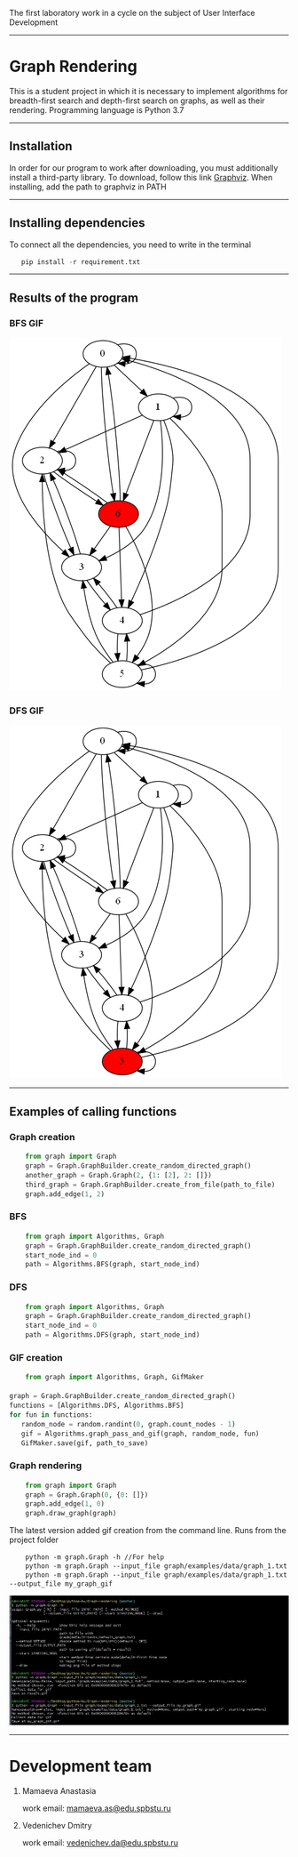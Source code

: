 The first laboratory work in a cycle on the subject of User Interface Development
***
# Graph Rendering

This is a student project in which it is necessary to implement algorithms for breadth-first search and depth-first search on graphs, as well as their rendering. Programming language is Python 3.7
***
## Installation

In order for our program to work after downloading, you must additionally install a third-party library. To download, follow this link [Graphviz](https://graphviz.org/download/). When installing, add the path to graphviz in PATH
***
## Installing dependencies

To connect all the dependencies, you need to write in the terminal
```python
   pip install -r requirement.txt
```
***
## Results of the program
  

### BFS GIF
![GIF_BFS](https://github.com/Brightest-Sunshine/pictures-for-README-files/blob/master/pics/BFS_2.gif)

### DFS GIF
![GIF_DFS](https://github.com/Brightest-Sunshine/pictures-for-README-files/blob/master/pics/DFS_2.gif)

***
## Examples of calling functions
### Graph creation
```python
    from graph import Graph
    graph = Graph.GraphBuilder.create_random_directed_graph() 
    another_graph = Graph.Graph(2, {1: [2], 2: []})
    third_graph = Graph.GraphBuilder.create_from_file(path_to_file)
    graph.add_edge(1, 2)
```

### BFS
```python
    from graph import Algorithms, Graph
    graph = Graph.GraphBuilder.create_random_directed_graph()
    start_node_ind = 0
    path = Algorithms.BFS(graph, start_node_ind)
```

### DFS
```python
    from graph import Algorithms, Graph
    graph = Graph.GraphBuilder.create_random_directed_graph()
    start_node_ind = 0
    path = Algorithms.DFS(graph, start_node_ind)
```

### GIF creation

```python
    from graph import Algorithms, Graph, GifMaker

graph = Graph.GraphBuilder.create_random_directed_graph()
functions = [Algorithms.DFS, Algorithms.BFS]
for fun in functions:
   random_node = random.randint(0, graph.count_nodes - 1)
   gif = Algorithms.graph_pass_and_gif(graph, random_node, fun)
   GifMaker.save(gif, path_to_save)
```

### Graph rendering
```python
    from graph import Graph
    graph = Graph.Graph(0, {0: []})
    graph.add_edge(1, 0)
    graph.draw_graph(graph)
```
The latest version added gif creation from the command line.
Runs from the project folder
```commandline
    python -m graph.Graph -h //For help
    python -m graph.Graph --input_file graph/examples/data/graph_1.txt
    python -m graph.Graph --input_file graph/examples/data/graph_1.txt --output_file my_graph_gif

```
![COMMAND_LINE](https://github.com/Brightest-Sunshine/pictures-for-README-files/blob/master/pics/console.jpg)
***

# Development team
1. Mamaeva Anastasia

     work email: mamaeva.as@edu.spbstu.ru
    
2. Vedenichev Dmitry

     work email: vedenichev.da@edu.spbstu.ru 
